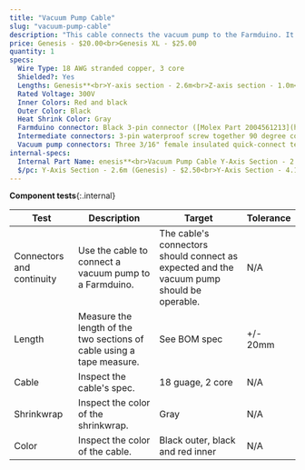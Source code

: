 ```yaml
---
title: "Vacuum Pump Cable"
slug: "vacuum-pump-cable"
description: "This cable connects the vacuum pump to the Farmduino. It comes in two pieces, a Y-axis section labelled Y and a Z-axis section labelled Z that connect with a 90-degree screw-together waterproof connection at the cross-slide."
price: Genesis - $20.00<br>Genesis XL - $25.00
quantity: 1
specs:
  Wire Type: 18 AWG stranded copper, 3 core
  Shielded?: Yes
  Lengths: Genesis**<br>Y-axis section - 2.6m<br>Z-axis section - 1.0m<br><br>**Genesis XL**<br>Y-axis section - 4.1m<br>Z-axis section - 1.0m
  Rated Voltage: 300V
  Inner Colors: Red and black
  Outer Color: Black
  Heat Shrink Color: Gray
  Farmduino connector: Black 3-pin connector ([Molex Part 2004561213](https://www.molex.com/molex/products/part-detail/crimp_housings/2004561213))
  Intermediate connectors: 3-pin waterproof screw together 90 degree connectors. (female connector on the Y-Axis sections, male connector on the Z-Axis section)
  Vacuum pump connectors: Three 3/16" female insulated quick-connect terminals
internal-specs:
  Internal Part Name: enesis**<br>Vacuum Pump Cable Y-Axis Section - 2.6m (Genesis)<br>Vacuum Pump Cable Z-Axis Section - 1.0m<br><br>**Genesis XL**<br>Vacuum Pump Cable Y-Axis Section - 4.1m (Genesis XL)<br>Vacuum Pump Cable Z-Axis Section - 1.0m
  $/pc: Y-Axis Section - 2.6m (Genesis) - $2.50<br>Y-Axis Section - 4.1m (Genesis XL) - $3.20<br>Z-Axis Section - 1.0m (Genesis and Genesis XL) - $1.90
---
```


**Component tests**{:.internal}

|Test         |Description  |Target       |Tolerance    |
|-------------|-------------|-------------|-------------|
|Connectors and continuity|Use the cable to connect a vacuum pump to a Farmduino.|The cable's connectors should connect as expected and the vacuum pump should be operable.|N/A
|Length       |Measure the length of the two sections of cable using a tape measure.|See BOM spec|+/- 20mm
|Cable        |Inspect the cable's spec.|18 guage, 2 core|N/A
|Shrinkwrap   |Inspect the color of the shrinkwrap.|Gray|N/A
|Color        |Inspect the color of the cable.|Black outer, black and red inner|N/A